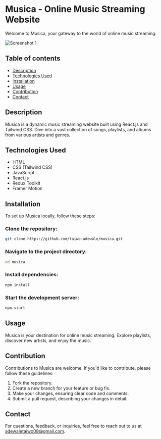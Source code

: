 # Musica - Online Music Streaming Website

Welcome to Musica, your gateway to the world of online music streaming.

![Screenshot 1](https://musica01.netlify.app//screenshots/page.png)

## Table of contents

- [Description](#description)
- [Technologies Used](#technologies-used)
- [Installation](#installation)
- [Usage](#usage)
- [Contribution](#contribution)
- [Contact](#contact)

## Description

Musica is a dynamic music streaming website built using React.js and Tailwind CSS. Dive into a vast collection of songs, playlists, and albums from various artists and genres.

## Technologies Used

- HTML
- CSS (Tailwind CSS)
- JavaScript
- React.js
- Redux Toolkit
- Framer Motion

## Installation

To set up Musica locally, follow these steps:

### Clone the repository:

```bash
git clone https://github.com/taiwo-adewale/musica.git
```

### Navigate to the project directory:

```bash
cd musica
```

### Install dependencies:

```bash
npm install
```

### Start the development server:

```bash
npm start
```

## Usage

Musica is your destination for online music streaming. Explore playlists, discover new artists, and enjoy the music.

## Contribution

Contributions to Musica are welcome. If you'd like to contribute, please follow these guidelines:

1. Fork the repository.
2. Create a new branch for your feature or bug fix.
3. Make your changes, ensuring clear code and comments.
4. Submit a pull request, describing your changes in detail.

## Contact

For questions, feedback, or inquiries, feel free to reach out to us at [adewaletaiwo08@gmail.com](mailto:adewaletaiwo08@gmail.com).
